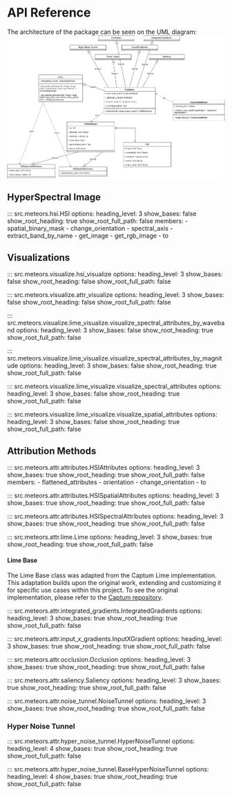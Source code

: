 # API Reference

The architecture of the package can be seen on the UML diagram:
![UML diagram of package structure](../assets/UML-attribution-methods.png)

## HyperSpectral Image

::: src.meteors.hsi.HSI
    options:
      heading_level: 3
      show_bases: false
      show_root_heading: true
      show_root_full_path: false
      members:
        - spatial_binary_mask
        - change_orientation
        - spectral_axis
        - extract_band_by_name
        - get_image
        - get_rgb_image
        - to

## Visualizations

::: src.meteors.visualize.hsi_visualize
    options:
      heading_level: 3
      show_bases: false
      show_root_heading: false
      show_root_full_path: false

::: src.meteors.visualize.attr_visualize
    options:
      heading_level: 3
      show_bases: false
      show_root_heading: false
      show_root_full_path: false

::: src.meteors.visualize.lime_visualize.visualize_spectral_attributes_by_waveband
    options:
      heading_level: 3
      show_bases: false
      show_root_heading: true
      show_root_full_path: false

::: src.meteors.visualize.lime_visualize.visualize_spectral_attributes_by_magnitude
    options:
      heading_level: 3
      show_bases: false
      show_root_heading: true
      show_root_full_path: false

::: src.meteors.visualize.lime_visualize.visualize_spectral_attributes
    options:
      heading_level: 3
      show_bases: false
      show_root_heading: true
      show_root_full_path: false

::: src.meteors.visualize.lime_visualize.visualize_spatial_attributes
    options:
      heading_level: 3
      show_bases: false
      show_root_heading: true
      show_root_full_path: false

## Attribution Methods

::: src.meteors.attr.attributes.HSIAttributes
    options:
      heading_level: 3
      show_bases: true
      show_root_heading: true
      show_root_full_path: false
      members:
        - flattened_attributes
        - orientation
        - change_orientation
        - to

::: src.meteors.attr.attributes.HSISpatialAttributes
    options:
      heading_level: 3
      show_bases: true
      show_root_heading: true
      show_root_full_path: false

::: src.meteors.attr.attributes.HSISpectralAttributes
    options:
      heading_level: 3
      show_bases: true
      show_root_heading: true
      show_root_full_path: false

::: src.meteors.attr.lime.Lime
    options:
      heading_level: 3
      show_bases: true
      show_root_heading: true
      show_root_full_path: false

#### Lime Base

The Lime Base class was adapted from the Captum Lime implementation. This adaptation builds upon the original work, extending and customizing it for specific use cases within this project. To see the original implementation, please refer to the [Captum repository](https://captum.ai/api/_modules/captum/attr/_core/lime.html#LimeBase).

::: src.meteors.attr.integrated_gradients.IntegratedGradients
    options:
      heading_level: 3
      show_bases: true
      show_root_heading: true
      show_root_full_path: false

::: src.meteors.attr.input_x_gradients.InputXGradient
    options:
      heading_level: 3
      show_bases: true
      show_root_heading: true
      show_root_full_path: false

::: src.meteors.attr.occlusion.Occlusion
    options:
      heading_level: 3
      show_bases: true
      show_root_heading: true
      show_root_full_path: false

::: src.meteors.attr.saliency.Saliency
    options:
      heading_level: 3
      show_bases: true
      show_root_heading: true
      show_root_full_path: false

::: src.meteors.attr.noise_tunnel.NoiseTunnel
    options:
      heading_level: 3
      show_bases: true
      show_root_heading: true
      show_root_full_path: false

### Hyper Noise Tunnel

::: src.meteors.attr.hyper_noise_tunnel.HyperNoiseTunnel
    options:
      heading_level: 4
      show_bases: true
      show_root_heading: true
      show_root_full_path: false

::: src.meteors.attr.hyper_noise_tunnel.BaseHyperNoiseTunnel
    options:
      heading_level: 4
      show_bases: true
      show_root_heading: true
      show_root_full_path: false
